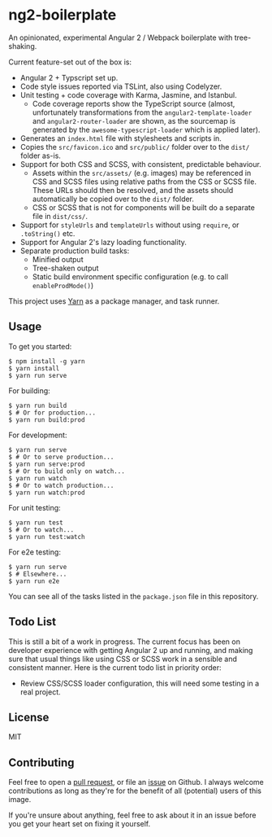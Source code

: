# ng2-boilerplate

An opinionated, experimental Angular 2 / Webpack boilerplate with tree-shaking.

Current feature-set out of the box is:
* Angular 2 + Typscript set up.
* Code style issues reported via TSLint, also using Codelyzer.
* Unit testing + code coverage with Karma, Jasmine, and Istanbul. 
    * Code coverage reports show the TypeScript source (almost, unfortunately transformations from 
    the `angular2-template-loader` and `angular2-router-loader` are shown, as the sourcemap is 
    generated by the `awesome-typescript-loader` which is applied later).
* Generates an `index.html` file with stylesheets and scripts in.
* Copies the `src/favicon.ico` and `src/public/` folder over to the `dist/` folder as-is.
* Support for both CSS and SCSS, with consistent, predictable behaviour.
    * Assets within the `src/assets/` (e.g. images) may be referenced in CSS and SCSS files using
    relative paths from the CSS or SCSS file. These URLs should then be resolved, and the assets 
    should automatically be copied over to the `dist/` folder.
    * CSS or SCSS that is not for components will be built do a separate file in `dist/css/`.
* Support for `styleUrls` and `templateUrls` without using `require`, or `.toString()` etc.
* Support for Angular 2's lazy loading functionality.
* Separate production build tasks:
    * Minified output
    * Tree-shaken output
    * Static build environment specific configuration (e.g. to call `enableProdMode()`)

This project uses [Yarn][1] as a package manager, and task runner.

## Usage

To get you started:

```
$ npm install -g yarn
$ yarn install
$ yarn run serve
```

For building:

```
$ yarn run build
$ # Or for production...
$ yarn run build:prod
```

For development:

```
$ yarn run serve
$ # Or to serve production...
$ yarn run serve:prod
$ # Or to build only on watch...
$ yarn run watch
$ # Or to watch production...
$ yarn run watch:prod
```

For unit testing:

```
$ yarn run test
$ # Or to watch...
$ yarn run test:watch
```

For e2e testing:

```
$ yarn run serve
$ # Elsewhere...
$ yarn run e2e
```

You can see all of the tasks listed in the `package.json` file in this repository.

## Todo List

This is still a bit of a work in progress. The current focus has been on developer experience with
getting Angular 2 up and running, and making sure that usual things like using CSS or SCSS work in a
sensible and consistent manner. Here is the current todo list in priority order:

* Review CSS/SCSS loader configuration, this will need some testing in a real project.

## License

MIT

## Contributing

Feel free to open a [pull request][2], or file an [issue][3] on Github. I always welcome 
contributions as long as they're for the benefit of all (potential) users of this image.

If you're unsure about anything, feel free to ask about it in an issue before you get your heart set 
on fixing it yourself.

[1]: https://yarnpkg.com/
[2]: https://github.com/SeerUK/ng2-boilerplate/pulls
[3]: https://github.com/SeerUK/ng2-boilerplate/issues
